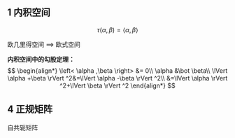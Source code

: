 ## 1 内积空间

$$
\tau \left( \alpha ,\beta \right) =\left< \alpha ,\beta \right> 
$$

欧几里得空间 ==> 欧式空间

**内积空间中的勾股定理：**
$$
\begin{align*}
\left< \alpha ,\beta \right> &= 0\\
\alpha &\bot  \beta\\
\lVert \alpha +\beta \rVert ^2&=\lVert \alpha -\beta \rVert ^2\\
&=\lVert \alpha \rVert ^2+\lVert \beta \rVert ^2
\end{align*}
$$




## 4 正规矩阵


自共轭矩阵
